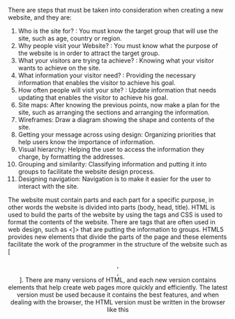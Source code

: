 There are steps that must be taken into consideration when creating a new website, and they are:
1) Who is the site for? : You must know the target group that will use the site, such as age, country or region.
2) Why people visit your Website? : You must know what the purpose of the website is in order to attract the target group.
3) What your visitors are trying ta achieve? : Knowing what your visitor wants to achieve on the site.
4) What information your visitor need? : Providing the necessary information that enables the visitor to achieve his goal.
5) How often people will visit your site? : Update information that needs updating that enables the visitor to achieve his goal.
6) Site maps: After knowing the previous points, now make a plan for the site, such as arranging the sections and arranging the information.
7) Wireframes: Draw a diagram showing the shape and contents of the site.
8) Getting your message across using design: Organizing priorities that help users know the importance of information.
9) Visual hierarchy: Helping the user to access the information they charge, by formatting the addresses.
10) Grouping and similarity: Classifying information and putting it into groups to facilitate the website design process.
11) Designing navigation: Navigation is to make it easier for the user to interact with the site.



The website must contain parts and each part for a specific purpose, in other words the website is divided into parts (body, head, title).
HTML is used to build the parts of the website by using the  tags  and CSS is used to format the contents of the website.
There are tags that are often used in web design, such as <]> that are putting the information to groups.  HTML5 provides new elements that divide the parts of the page and these elements facilitate the work of the programmer in the structure of the website such as [ <header> , <footer>, <nav> ].
There are many versions of HTML, and each new version contains elements that help create web pages more quickly and efficiently. The latest version must be used because it contains the best features, and when dealing with the browser, the HTML version must be written in the browser like this <!DOCTYPE html>

